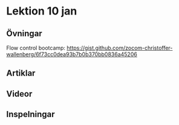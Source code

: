 # Lektion 10 jan

## Övningar

Flow control bootcamp: https://gist.github.com/zocom-christoffer-wallenberg/6f73cc0dea93b7b0b370bb0836a45206

## Artiklar

## Videor

## Inspelningar